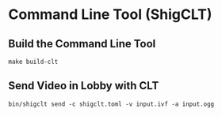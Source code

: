 # Command Line Tool (ShigCLT)

## Build the Command Line Tool

```shell
make build-clt
```

## Send Video in Lobby with CLT

```shell
bin/shigclt send -c shigclt.toml -v input.ivf -a input.ogg 
```

